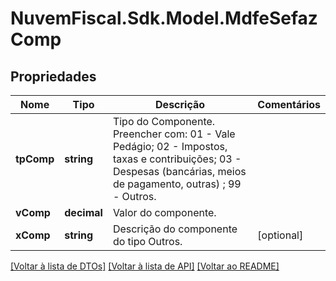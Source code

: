 # NuvemFiscal.Sdk.Model.MdfeSefazComp

## Propriedades

Nome | Tipo | Descrição | Comentários
------------ | ------------- | ------------- | -------------
**tpComp** | **string** | Tipo do Componente.  Preencher com: 01 - Vale Pedágio;  02 - Impostos, taxas e contribuições;  03 - Despesas (bancárias, meios de pagamento, outras)  ; 99 - Outros. | 
**vComp** | **decimal** | Valor do componente. | 
**xComp** | **string** | Descrição do componente do tipo Outros. | [optional] 

[[Voltar à lista de DTOs]](../README.md#documentation-for-models) [[Voltar à lista de API]](../README.md#documentation-for-api-endpoints) [[Voltar ao README]](../README.md)


